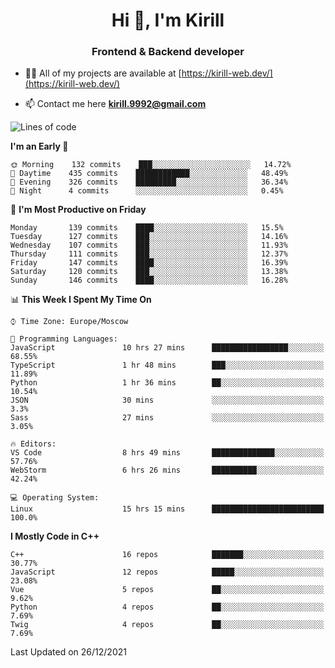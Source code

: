 <h1 align="center">Hi 👋, I'm Kirill</h1>
<h3 align="center">Frontend & Backend developer</h3>

- 👨‍💻 All of my projects are available at [https://kirill-web.dev/](https://kirill-web.dev/)

- 📫 Contact me here **kirill.9992@gmail.com**











<!--START_SECTION:waka-->
![Lines of code](https://img.shields.io/badge/From%20Hello%20World%20I%27ve%20Written-520%20Thousand%20lines%20of%20code-blue)

**I'm an Early 🐤** 

```text
🌞 Morning    132 commits    ███░░░░░░░░░░░░░░░░░░░░░░   14.72% 
🌆 Daytime    435 commits    ████████████░░░░░░░░░░░░░   48.49% 
🌃 Evening    326 commits    █████████░░░░░░░░░░░░░░░░   36.34% 
🌙 Night      4 commits      ░░░░░░░░░░░░░░░░░░░░░░░░░   0.45%

```
📅 **I'm Most Productive on Friday** 

```text
Monday       139 commits    ████░░░░░░░░░░░░░░░░░░░░░   15.5% 
Tuesday      127 commits    ███░░░░░░░░░░░░░░░░░░░░░░   14.16% 
Wednesday    107 commits    ███░░░░░░░░░░░░░░░░░░░░░░   11.93% 
Thursday     111 commits    ███░░░░░░░░░░░░░░░░░░░░░░   12.37% 
Friday       147 commits    ████░░░░░░░░░░░░░░░░░░░░░   16.39% 
Saturday     120 commits    ███░░░░░░░░░░░░░░░░░░░░░░   13.38% 
Sunday       146 commits    ████░░░░░░░░░░░░░░░░░░░░░   16.28%

```


📊 **This Week I Spent My Time On** 

```text
⌚︎ Time Zone: Europe/Moscow

💬 Programming Languages: 
JavaScript               10 hrs 27 mins      █████████████████░░░░░░░░   68.55% 
TypeScript               1 hr 48 mins        ███░░░░░░░░░░░░░░░░░░░░░░   11.89% 
Python                   1 hr 36 mins        ██░░░░░░░░░░░░░░░░░░░░░░░   10.54% 
JSON                     30 mins             ░░░░░░░░░░░░░░░░░░░░░░░░░   3.3% 
Sass                     27 mins             ░░░░░░░░░░░░░░░░░░░░░░░░░   3.05%

🔥 Editors: 
VS Code                  8 hrs 49 mins       ██████████████░░░░░░░░░░░   57.76% 
WebStorm                 6 hrs 26 mins       ██████████░░░░░░░░░░░░░░░   42.24%

💻 Operating System: 
Linux                    15 hrs 15 mins      █████████████████████████   100.0%

```

**I Mostly Code in C++** 

```text
C++                      16 repos            ███████░░░░░░░░░░░░░░░░░░   30.77% 
JavaScript               12 repos            █████░░░░░░░░░░░░░░░░░░░░   23.08% 
Vue                      5 repos             ██░░░░░░░░░░░░░░░░░░░░░░░   9.62% 
Python                   4 repos             ██░░░░░░░░░░░░░░░░░░░░░░░   7.69% 
Twig                     4 repos             ██░░░░░░░░░░░░░░░░░░░░░░░   7.69%

```



 Last Updated on 26/12/2021
<!--END_SECTION:waka-->
